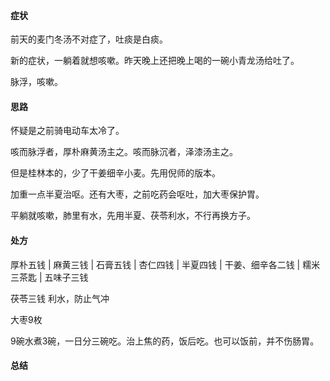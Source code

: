 #### 症状

前天的麦门冬汤不对症了，吐痰是白痰。

新的症状，一躺着就想咳嗽。昨天晚上还把晚上喝的一碗小青龙汤给吐了。

脉浮，咳嗽。

#### 思路

怀疑是之前骑电动车太冷了。

咳而脉浮者，厚朴麻黄汤主之。咳而脉沉者，泽漆汤主之。

但是桂林本的，少了干姜细辛小麦。先用倪师的版本。

加重一点半夏治呕。还有大枣，之前吃药会呕吐，加大枣保护胃。

平躺就咳嗽，肺里有水，先用半夏、茯苓利水，不行再换方子。

#### 处方

厚朴五钱 | 麻黄三钱 | 石膏五钱 | 杏仁四钱 | 半夏四钱 | 干姜、细辛各二钱 | 糯米三茶匙 | 五味子三钱

茯苓三钱 利水，防止气冲

大枣9枚

9碗水煮3碗，一日分三碗吃。治上焦的药，饭后吃。也可以饭前，并不伤肠胃。

#### 总结


